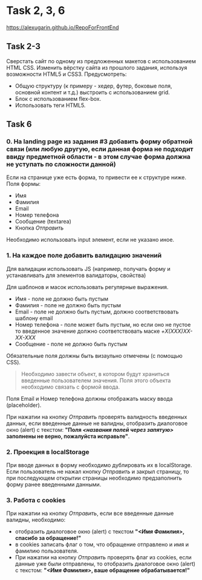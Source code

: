 # Task 2, 3, 6
https://alexugarin.github.io/RepoForFrontEnd

## Task 2-3
Сверстать сайт по одному из предложенных макетов с использованием HTML CSS. 
Изменить вёрстку сайта из прошлого задания, используя возможности HTML5 и CSS3. Предусмотреть:
+ Общую структуру (к примеру - хедер, футер, боковые поля, основной контент и т.д.) выстроить с использованием grid.
+ Блок с использованием flex-box.
+ Использовать теги HTML5.

## Task 6
### 0. На landing page из задания #3 добавить форму обратной связи (или любую другую, если данная форма не подходит ввиду предметной области - в этом случае форма должна не уступать по сложности данной)
Если на странице уже есть форма, то привести ее к структуре ниже.
Поля формы:
* Имя
* Фамилия
* Email
* Номер телефона
* Сообщение (textarea)
* Кнопка *Отправить*

Необходимо использовать input элемент, если не указано иное.

### 1. На каждое поле добавить валидацию значений
Для валидации использовать JS (например, получать форму и устанавливать для элементов валидаторы, свойства)

Для шаблонов и масок использовать регулярные выражения.
* Имя - поле не должно быть пустым
* Фамилия - поле не должно быть пустым
* Email - поле не должно быть пустым, должно соответствовать шаблону email
* Номер телефона - поле может быть пустым, 
  но если оно не пустое то введенное значение должно соответствовать маске *+X(XXX)XX-XX-XXX*
* Сообщение - поле не должно быть пустым

Обязательные поля должны быть визаульно отмечены (с помощью CSS).

> Необходимо завести объект, в котором будут храниться введенные пользователем значения. Поля этого объекта необходимо связать с формой ввода.

Поля Email и Номер телефона должны отображать маску ввода (placeholder).

При нажатии на кнопку *Отправить* проверять валидность введенных данных, 
если введенные данные не валидны, отобразить диалоговое окно (alert) 
с текстом: **"Поля *<названия полей через запятую>* заполнены не верно, пожалуйста исправьте"**.

### 2. Проекция в localStorage

При вводе данных в форму необходимо дублировать их в localStorage.
Если пользователь не нажал кнопку *Отправить* и закрыл страницу, 
то при последующем открытии страницы необходимо предзаполнить форму ранее введенными данными.

### 3. Работа с cookies
При нажатии на кнопку *Отправить*, если все введенные данные валидны, необходимо:

* отобразить диалоговое окно (alert) с текстом **"*<Имя Фамилия>*, спасибо за обращение!"**
* в cookies записать флаг о том, что обращение отправлено и имя и фамилию пользователя.
* При нажатии на кнопку *Отправить* проверять флаг из cookies, если данные уже были отправлены, 
  то отобразить диалоговое окно (alert) с текстом: **"*<Имя Фамилия>*, ваше обращение обрабатывается!"**
